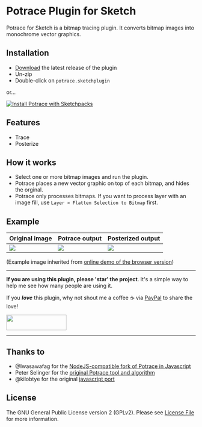 # Potrace Plugin for Sketch

Potrace for Sketch is a bitmap tracing plugin. It converts bitmap images into monochrome vector graphics. 

## Installation

* [Download](../../releases/latest/download/potrace.sketchplugin.zip) the latest release of the plugin
* Un-zip
* Double-click on `potrace.sketchplugin`

or...

[![Install Potrace with Sketchpacks](http://sketchpacks-com.s3.amazonaws.com/assets/badges/sketchpacks-badge-install.png "Install Potrace with Sketchpacks")](https://sketchpacks.com/perrysmotors/sketch-potrace/install)

## Features
- Trace
- Posterize

## How it works

- Select one or more bitmap images and run the plugin. 
- Potrace places a new vector graphic on top of each bitmap, and hides the orginal. 
- Potrace only processes bitmaps. If you want to process layer with an image fill, use `Layer > Flatten Selection to Bitmap` first.

## Example

| **Original image**        | **Potrace output**           | **Posterized output**                   |
|---------------------------|------------------------------|-----------------------------------------|
| ![](test/sources/yao.jpg) | ![](https://cdn.rawgit.com/tooolbox/node-potrace/9ee822d/test/example-output.svg) | ![](https://cdn.rawgit.com/tooolbox/node-potrace/9ee822d/test/example-output-posterized.svg) |

(Example image inherited from [online demo of the browser version][potrace-js-demo])

---

**If you are using this plugin, please 'star' the project**. It's a simple way to help me see how many people are using it.

If you ***love*** this plugin, why not shout me a coffee ☕️ via [PayPal](https://www.paypal.me/perrysmotors/2) to share the love!

<a href="https://www.paypal.me/perrysmotors/2">
  <img width="160" height="41" src="https://user-images.githubusercontent.com/12557727/39295119-7e115bca-4935-11e8-9fe9-802d667ac22c.png">
</a>

---

## Thanks to

- @Iwasawafag for the [NodeJS-compatible fork of Potrace in Javascript][node-potrace]
- Peter Selinger for the [original Potrace tool and algorithm][potrace]
- @kilobtye for the original [javascript port][potrace-by-kilobtye]

## License

The GNU General Public License version 2 (GPLv2). Please see [License File](LICENSE) for more information.

[node-potrace]: https://github.com/Iwasawafag/node-potrace
[potrace]: http://potrace.sourceforge.net/
[potrace-by-kilobtye]: https://github.com/kilobtye/potrace
[potrace-js-demo]: http://kilobtye.github.io/potrace/